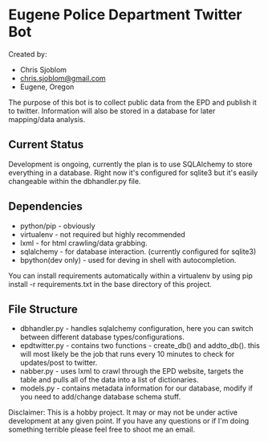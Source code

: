 Eugene Police Department Twitter Bot
=====================================
Created by:

*   Chris Sjoblom
*   chris.sjoblom@gmail.com
*   Eugene, Oregon

The purpose of this bot is to collect public data from the EPD and publish it to twitter. Information will also be stored in a database for later mapping/data analysis.

Current Status
--------------

Development is ongoing, currently the plan is to use SQLAlchemy to store everything in a database. Right now it's configured for sqlite3 but it's easily changeable within the dbhandler.py file.

Dependencies
------------
*   python/pip - obviously
*   virtualenv - not required but highly recommended
*   lxml - for html crawling/data grabbing.
*   sqlalchemy - for database interaction. (currently configured for sqlite3)
*   bpython(dev only) - used for deving in shell with autocompletion.

You can install requirements automatically within a virtualenv by using pip install -r requirements.txt in the base directory of this project.

File Structure
--------------

*   dbhandler.py - handles sqlalchemy configuration, here you can switch between different database types/configurations.
*   epdtwitter.py - contains two functions - create_db() and addto_db(). this will most likely be the job that runs every 10 minutes to check for updates/post to twitter.
*   nabber.py - uses lxml to crawl through the EPD website, targets the table and pulls all of the data into a list of dictionaries.
*   models.py - contains metadata information for our database, modify if you need to add/change database schema stuff.


Disclaimer: This is a hobby project. It may or may not be under active development at any given point. If you have any questions or if I'm doing something terrible please feel free to shoot me an email.
